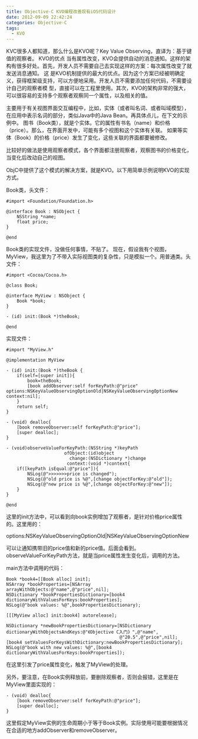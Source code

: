 ```yaml
---
title: Objective-C KVO编程改善现有iOS代码设计
date: 2012-09-09 22:42:24
categories: Objective-C
tags:
  - KVO
---
```


KVC很多人都知道，那么什么是KVO呢？Key Value Observing，直译为：基于键值的观察者。
KVO的优点
当有属性改变，KVO会提供自动的消息通知。这样的架构有很多好处。首先，开发人员不需要自己去实现这样的方案：每次属性改变了就发送消息通知。
这 是KVO机制提供的最大的优点。因为这个方案已经被明确定义，获得框架级支持，可以方便地采用。开发人员不需要添加任何代码，不需要设计自己的观察者模 型，直接可以在工程里使用。其次，KVO的架构非常的强大，可以很容易的支持多个观察者观察同一个属性，以及相关的值。

主要用于有关视图界面交互编程中，比如，实体（或者叫名词、或者叫域模型），在应用中表示名词的部分，类似Java中的Java Bean。再具体点儿，在下文的示例中。
图书（Book类），就是个实体。它的属性有书名（name）和价格（price）。那么，在界面开发中，可能有多个视图和这个实体有关联。
如果等实体（Book）的价格（price）发生了变化，这些关联的界面都要被修改。

比较好的做法是使用观察者模式，各个界面都注册观察者，观察图书的价格变化，当变化后改动自己的视图。

ObjC中提供了这个模式的解决方案，就是KVO。以下用简单示例说明KVO的实现方式。

Book类，头文件：
```objc
#import <Foundation/Foundation.h>

@interface Book : NSObject { 
    NSString *name; 
    float price; 
}

@end
```

Book类的实现文件，没做任何事情，不贴了。
现在，假设我有个视图，MyView，我这里为了不带入实际视图类的复杂性，只是模拟一个。用普通类。头文件：
```objc
#import <Cocoa/Cocoa.h>

@class Book;

@interface MyView : NSObject { 
    Book *book; 
}

- (id) init:(Book *)theBook;

@end
```

实现文件：
```objc
#import "MyView.h"

@implementation MyView

- (id) init:(Book *)theBook { 
    if(self=[super init]){ 
        book=theBook; 
        [book addObserver:self forKeyPath:@"price" options:NSKeyValueObservingOptionOld|NSKeyValueObservingOptionNew context:nil]; 
    } 
    return self; 
}

- (void) dealloc{ 
    [book removeObserver:self forKeyPath:@"price"]; 
    [super dealloc]; 
}

- (void)observeValueForKeyPath:(NSString *)keyPath 
                      ofObject:(id)object 
                        change:(NSDictionary *)change 
                       context:(void *)context{ 
    if([keyPath isEqual:@"price"]){ 
        NSLog(@">>>>>>>price is changed"); 
        NSLog(@"old price is %@",[change objectForKey:@"old"]); 
        NSLog(@"new price is %@",[change objectForKey:@"new"]);
    } 
}

@end
```

这里的init方法中，可以看到向book实例增加了观察者，是针对价格price属性的。这里用的：

options:NSKeyValueObservingOptionOld|NSKeyValueObservingOptionNew

可以让通知携带旧的price值和新的price值。后面会看到。observeValueForKeyPath方法，就是当price属性发生变化后，调用的方法。

main方法中调用的代码：
```objc
Book *book4=[[Book alloc] init]; 
NSArray *bookProperties=[NSArray arrayWithObjects:@"name",@"price",nil]; 
NSDictionary *bookPropertiesDictionary=[book4 dictionaryWithValuesForKeys:bookProperties]; 
NSLog(@"book values: %@",bookPropertiesDictionary);

[[[MyView alloc] init:book4] autorelease];

NSDictionary *newBookPropertiesDictionary=[NSDictionary dictionaryWithObjectsAndKeys:@"《Objective C入门》",@"name", 
                                           @"20.5",@"price",nil]; 
[book4 setValuesForKeysWithDictionary:newBookPropertiesDictionary]; 
NSLog(@"book with new values: %@",[book4 dictionaryWithValuesForKeys:bookProperties]);
```

在这里引发了price属性变化，触发了MyView的处理。

另外，要注意，在Book实例释放前，要删除观察者，否则会报错，这里是在MyView里面实现的：
```objc
- (void) dealloc{ 
    [book removeObserver:self forKeyPath:@"price"]; 
    [super dealloc]; 
}
```

这里假定MyView实例的生命周期小于等于Book实例。实际使用可能要根据情况在合适的地方addObserver和removeObserver。

                